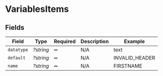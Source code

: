 # VariablesItems


## Fields

| Field              | Type               | Required           | Description        | Example            |
| ------------------ | ------------------ | ------------------ | ------------------ | ------------------ |
| `datatype`         | *?string*          | :heavy_minus_sign: | N/A                | text               |
| `default`          | *?string*          | :heavy_minus_sign: | N/A                | INVALID_HEADER     |
| `name`             | *?string*          | :heavy_minus_sign: | N/A                | FIRSTNAME          |